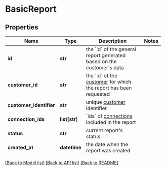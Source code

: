 # BasicReport

## Properties
Name | Type | Description | Notes
------------ | ------------- | ------------- | -------------
**id** | **str** | the &#x60;id&#x60; of the general report generated based on the customer&#x27;s data | 
**customer_id** | **str** | the &#x60;id&#x60; of the [customer](#customers) for which the report has been requested | 
**customer_identifier** | **str** | unique [customer](#customers) identifier | 
**connection_ids** | **list[str]** | &#x60;ids&#x60; of [connections](#connections) included in the report | 
**status** | **str** | current report&#x27;s status. | 
**created_at** | **datetime** | the date when the report was created | 

[[Back to Model list]](../README.md#documentation-for-models) [[Back to API list]](../README.md#documentation-for-api-endpoints) [[Back to README]](../README.md)


